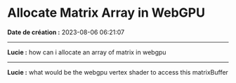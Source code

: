 # Allocate Matrix Array in WebGPU

**Date de création :** 2023-08-06 06:21:07

---

**Lucie :**
how can i allocate an array of matrix in webgpu

---

**Lucie :**
what would be the webgpu vertex shader to access this matrixBuffer
